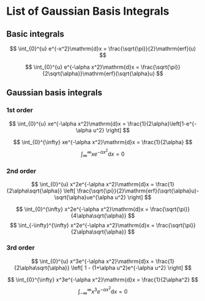 # List of Gaussian Basis Integrals

## Basic integrals
$$
\int_{0}^{u} e^{-x^2}\mathrm{d}x = \frac{\sqrt{\pi}}{2}\mathrm{erf}(u)
$$

$$
\int_{0}^{u} e^{-\alpha x^2}\mathrm{d}x = \frac{\sqrt{\pi}}{2\sqrt{\alpha}}\mathrm{erf}(\sqrt{\alpha}u)
$$

## Gaussian basis integrals
### 1st order
$$
\int_{0}^{u} xe^{-\alpha x^2}\mathrm{d}x =
\frac{1}{2\alpha}\left[1-e^{-\alpha u^2} \right]
$$

$$
\int_{0}^{\infty} xe^{-\alpha x^2}\mathrm{d}x = \frac{1}{2\alpha}
$$
$$
\int_{\infty}^{\infty} xe^{-\alpha x^2}\mathrm{d}x = 0
$$

### 2nd order
$$
\int_{0}^{u} x^2e^{-\alpha x^2}\mathrm{d}x =
\frac{1}{2\alpha\sqrt{\alpha}}
 \left[
  \frac{\sqrt{\pi}}{2}\mathrm{erf}(\sqrt{\alpha}u)-\sqrt{\alpha}ue^{\alpha u^2}
 \right]
$$

$$
\int_{0}^{\infty} x^2e^{-\alpha x^2}\mathrm{d}x =
 \frac{\sqrt{\pi}}{4\alpha\sqrt{\alpha}}
$$
$$
\int_{-\infty}^{\infty} x^2e^{-\alpha x^2}\mathrm{d}x =
 \frac{\sqrt{\pi}}{2\alpha\sqrt{\alpha}}
$$

### 3rd order
$$
\int_{0}^{u} x^3e^{-\alpha x^2}\mathrm{d}x =
\frac{1}{2\alpha\sqrt{\alpha}}
 \left[
  1 - (1+\alpha u^2)e^{-\alpha u^2}
 \right]
$$

$$
\int_{0}^{\infty} x^3e^{-\alpha x^2}\mathrm{d}x =
 \frac{1}{2\alpha^2}
$$
$$
\int_{-\infty}^{\infty} x^3e^{-\alpha x^2}\mathrm{d}x = 0
$$